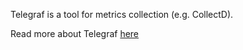 Telegraf is a tool for metrics collection (e.g. CollectD).

Read more about Telegraf [here](https://github.com/influxdb/telegraf)